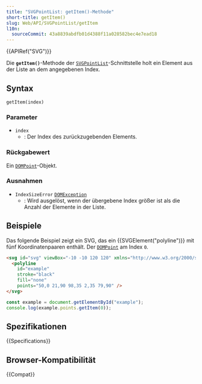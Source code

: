 ```yaml
---
title: "SVGPointList: getItem()-Methode"
short-title: getItem()
slug: Web/API/SVGPointList/getItem
l10n:
  sourceCommit: 43a8839abdfb01d4388f11a028582bec4e7ead18
---
```


{{APIRef("SVG")}}

Die **`getItem()`**-Methode der [`SVGPointList`](/de/docs/Web/API/SVGPointList)-Schnittstelle holt ein Element aus der Liste an dem angegebenen Index.

## Syntax

```js-nolint
getItem(index)
```

### Parameter

- `index`
  - : Der Index des zurückzugebenden Elements.

### Rückgabewert

Ein [`DOMPoint`](/de/docs/Web/API/DOMPoint)-Objekt.

### Ausnahmen

- `IndexSizeError` [`DOMException`](/de/docs/Web/API/DOMException)
  - : Wird ausgelöst, wenn der übergebene Index größer ist als die Anzahl der Elemente in der Liste.

## Beispiele

Das folgende Beispiel zeigt ein SVG, das ein {{SVGElement("polyline")}} mit fünf Koordinatenpaaren enthält. Der [`DOMPoint`](/de/docs/Web/API/DOMPoint) am Index `0`.

```html
<svg id="svg" viewBox="-10 -10 120 120" xmlns="http://www.w3.org/2000/svg">
  <polyline
    id="example"
    stroke="black"
    fill="none"
    points="50,0 21,90 98,35 2,35 79,90" />
</svg>
```

```js
const example = document.getElementById("example");
console.log(example.points.getItem(0));
```

## Spezifikationen

{{Specifications}}

## Browser-Kompatibilität

{{Compat}}

